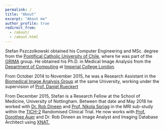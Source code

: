 ```yaml
---
permalink: /
title: "About"
excerpt: "About me"
author_profile: true
redirect_from: 
  - /about/
  - /about.html
---
```


Stefan Pszczolkowski obtained his Computer Engineering and MSc. degree from the <a href="http://www.uc.cl/" target="_blank">Pontifical Catholic University of Chile</a>, 
where he was part of the <a href="http://grima.ing.puc.cl/" target="_blank">GRIMA</a> group. He obtained his Ph.D. in Medical Image Analysis from the 
<a href="http://www3.imperial.ac.uk/computing/" target="_blank">Department of Computing</a> at <a href="http://www3.imperial.ac.uk/" target="_blank">Imperial College London</a>. 

From October 2014 to November 2015, he was a Research Assistant in the <a href="http://biomedic.doc.ic.ac.uk/" target="_blank">Biomedical Image Analysis Group</a> at the same University, 
working under the supervision of <a href="http://www.doc.ic.ac.uk/~dr" target="_blank">Prof. Daniel Rueckert</a>

From December 2015, Stefan is a Research Fellow at the School of Medicine, University of Nottingham. Between that date and May 2018 he worked with 
<a href="https://www.nottingham.ac.uk/medicine/people/rob.dineen" target="_blank">Dr. Rob Dineen</a> and 
<a href="https://www.nottingham.ac.uk/medicine/people/nikola.sprigg" target="_blank">Prof. Nikola Sprigg</a> in the MRI sub-study within the <a href="http://tich-2.org" target="_blank">TICH-2</a>
Randomised Clinical Trial. He now works with <a href="https://www.nottingham.ac.uk/paincentre/people/dorothee.auer" target="_blank">Prof. Dorothee Auer</a> and Dr. Rob Dineen as Image Analyst and 
Imaging Database Architect using <a href="https://www.xnat.org/">XNAT.</a> 
